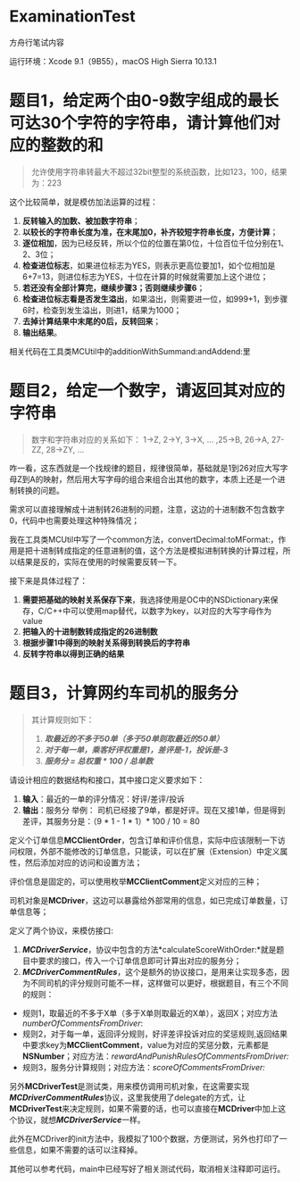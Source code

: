 # ExaminationTest
方舟行笔试内容

运行环境：Xcode 9.1（9B55），macOS High Sierra 10.13.1

# 题目1，给定两个由0-9数字组成的最长可达30个字符的字符串，请计算他们对应的整数的和
> 允许使用字符串转最大不超过32bit整型的系统函数，比如123，100，结果为：223

这个比较简单，就是模仿加法运算的过程：

1. **反转输入的加数、被加数字符串**；
2. **以较长的字符串长度为准，在末尾加0，补齐较短字符串长度，方便计算**；
3. **逐位相加**，因为已经反转，所以个位的位置在第0位，十位百位千位分别在1、2、3位；
4. **检查进位标志**，如果进位标志为YES，则表示更高位要加1，如个位相加是6+7=13，则进位标志为YES，十位在计算的时候就需要加上这个进位；
5. **若还没有全部计算完，继续步骤3；否则继续步骤6**；
6. **检查进位标志看是否发生溢出**，如果溢出，则需要进一位，如999+1，到步骤6时，检查到发生溢出，则进1，结果为1000；
7. **去掉计算结果中末尾的0后，反转回来**；
8. **输出结果**。

相关代码在工具类MCUtil中的additionWithSummand:andAddend:里

# 题目2，给定一个数字，请返回其对应的字符串
> 数字和字符串对应的关系如下：
1->Z, 2->Y, 3->X, ... ,25->B, 26->A,
27-ZZ, 28->ZY, ...

咋一看，这东西就是一个找规律的题目，规律很简单，基础就是1到26对应大写字母Z到A的映射，然后用大写字母的组合来组合出其他的数字，本质上还是一个进制转换的问题。

需求可以直接理解成十进制转26进制的问题，注意，这边的十进制数不包含数字0，代码中也需要处理这种特殊情况；

我在工具类MCUtil中写了一个common方法，convertDecimal:toMFormat:，作用是把十进制转成指定的任意进制的值，这个方法是模拟进制转换的计算过程，所以结果是反的，实际在使用的时候需要反转一下。

接下来是具体过程了：
1. **需要把基础的映射关系保存下来**，我选择使用是OC中的NSDictionary来保存，C/C++中可以使用map替代，以数字为key，以对应的大写字母作为value
2. **把输入的十进制数转成指定的26进制数**
3. **根据步骤1中得到的映射关系得到转换后的字符串**
4. **反转字符串以得到正确的结果**

# 题目3，计算网约车司机的服务分
>其计算规则如下：
> 1. ***取最近的不多于50单（多于50单则取最近的50单）***
> 2. ***对于每一单，乘客好评权重是1，差评是-1，投诉是-3***
> 3. ***服务分 = 总权重 * 100 / 总单数***

请设计相应的数据结构和接口，其中接口定义要求如下：
1. **输入**：最近的一单的评分情况：好评/差评/投诉
2. **输出**：服务分
举例：
司机已经接了9单，都是好评。现在又接1单，但是得到差评，其服务分是：（9 * 1 - 1 * 1）* 100 / 10 = 80

定义个订单信息**MCClientOrder**，包含订单和评价信息，实际中应该限制一下访问权限，外部不能修改的订单信息，只能读，可以在扩展（Extension）中定义属性，然后添加对应的访问和设置方法；

评价信息是固定的，可以使用枚举**MCClientComment**定义对应的三种；

司机对象是**MCDriver**，这边可以暴露给外部常用的信息，如已完成订单数量，订单信息等；

定义了两个协议，来模仿接口:
1. ***MCDriverService***，协议中包含的方法*calculateScoreWithOrder:*就是题目中要求的接口，传入一个订单信息即可计算出对应的服务分；
2. ***MCDriverCommentRules***，这个是额外的协议接口，是用来让实现多态，因为不同司机的评分规则可能不一样，这样做可以更好，根据题目，有三个不同的规则：
* 规则1，取最近的不多于X单（多于X单则取最近的X单），返回X；对应方法*numberOfCommentsFromDriver*:
* 规则2，对于每一单，返回评分规则，好评差评投诉对应的奖惩规则,返回结果中要求key为**MCClientComment**，value为对应的奖惩分数，元素都是**NSNumber**；对应方法：*rewardAndPunishRulesOfCommentsFromDriver:*
* 规则3，服务分计算规则；对应方法：*scoreOfCommentsFromDriver:*

另外**MCDriverTest**是测试类，用来模仿调用司机对象，在这需要实现***MCDriverCommentRules***协议，这里我使用了delegate的方式，让**MCDriverTest**来决定规则，如果不需要的话，也可以直接在**MCDriver**中加上这个协议，就想***MCDriverService***一样。

此外在MCDriver的init方法中，我模拟了100个数据，方便测试，另外也打印了一些信息，如果不需要的话可以注释掉。

其他可以参考代码，main中已经写好了相关测试代码，取消相关注释即可运行。
